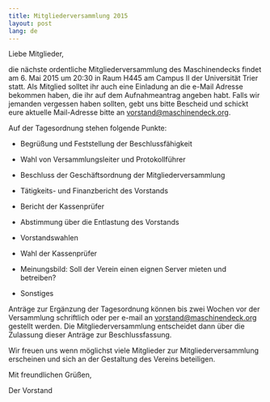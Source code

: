 ```yaml
---
title: Mitgliederversammlung 2015
layout: post
lang: de
---
```


Liebe Mitglieder,

die nächste ordentliche Mitgliederversammlung des Maschinendecks findet am 6. Mai 2015 um 20:30 in Raum H445 am Campus II der Universität Trier statt.
Als Mitglied solltet ihr auch eine Einladung an die e-Mail Adresse bekommen haben, die ihr auf dem Aufnahmeantrag angeben habt. Falls wir jemanden vergessen haben sollten, gebt uns bitte Bescheid und schickt eure aktuelle Mail-Adresse bitte an vorstand@maschinendeck.org.


Auf der Tagesordnung stehen folgende Punkte:

* Begrüßung und Feststellung der Beschlussfähigkeit

* Wahl von Versammlungsleiter und Protokollführer

* Beschluss der Geschäftsordnung der Mitgliederversammlung

* Tätigkeits- und Finanzbericht des Vorstands

* Bericht der Kassenprüfer

* Abstimmung über die Entlastung des Vorstands

* Vorstandswahlen

* Wahl der Kassenprüfer

* Meinungsbild: Soll der Verein einen eignen Server mieten und betreiben?

* Sonstiges


Anträge zur Ergänzung der Tagesordnung können bis zwei Wochen vor der Versammlung schriftlich oder per e-mail an vorstand@maschinendeck.org gestellt werden. Die Mitgliederversammlung entscheidet dann über die Zulassung dieser Anträge zur Beschlussfassung.


Wir freuen uns wenn möglichst viele Mitglieder zur Mitgliederversammlung erscheinen und sich an der Gestaltung des Vereins beteiligen.


Mit freundlichen Grüßen,

Der Vorstand

